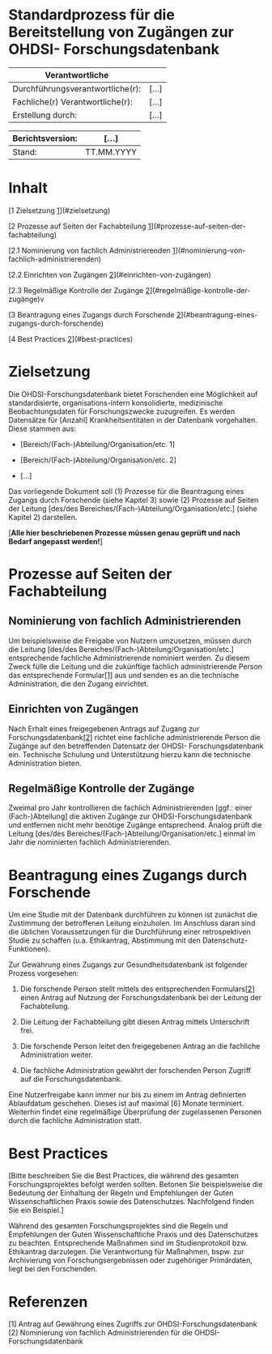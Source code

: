 <H1> Standardprozess für die Bereitstellung von Zugängen zur OHDSI-
Forschungsdatenbank </H1>

| Verantwortliche                  |                                 |
|----------------------------------|---------------------------------|
| Durchführungsverantwortliche(r): | <span class="mark">\[…\]</span> |
| Fachliche(r) Verantwortliche(r): | <span class="mark">\[…\]</span> |
| Erstellung durch:                | <span class="mark">\[…\]</span> |

| Berichtsversion: | <span class="mark">\[…\]</span>      |
|------------------|--------------------------------------|
| Stand:           | <span class="mark">TT.MM.YYYY</span> |

# Inhalt

[1 Zielsetzung [1](#zielsetzung)](#zielsetzung)

[2 Prozesse auf Seiten der Fachabteilung
[1](#prozesse-auf-seiten-der-fachabteilung)](#prozesse-auf-seiten-der-fachabteilung)

[2.1 Nominierung von fachlich Administrierenden
[1](#nominierung-von-fachlich-administrierenden)](#nominierung-von-fachlich-administrierenden)

[2.2 Einrichten von Zugängen
[2](#einrichten-von-zugängen)](#einrichten-von-zugängen)

[2.3 Regelmäßige Kontrolle der Zugänge
[2](#regelmäßige-kontrolle-der-zugänge)](#regelmäßige-kontrolle-der-zugänge)v

[3 Beantragung eines Zugangs durch Forschende
[2](#beantragung-eines-zugangs-durch-forschende)](#beantragung-eines-zugangs-durch-forschende)

[4 Best Practices [2](#best-practices)](#best-practices)


# Zielsetzung

Die OHDSI-Forschungsdatenbank bietet Forschenden eine Möglichkeit auf
standardisierte, organisations-intern konsolidierte, medizinische
Beobachtungsdaten für Forschungszwecke zuzugreifen. Es werden Datensätze
für <span class="mark">\[Anzahl\]</span> Krankheitsentitäten in der
Datenbank vorgehalten. Diese stammen aus:

- <span class="mark">\[Bereich/(Fach-)Abteilung/Organisation/etc.
  1\]</span>

- <span class="mark">\[Bereich/(Fach-)Abteilung/Organisation/etc.
  2\]</span>

- <span class="mark">\[…\]</span>

Das vorliegende Dokument soll (1) Prozesse für die Beantragung eines
Zugangs durch Forschende (siehe Kapitel 3) sowie (2) Prozesse auf Seiten
der Leitung <span class="mark">\[des/des
Bereiches/(Fach-)Abteilung/Organisation/etc.\]</span> (siehe Kapitel 2)
darstellen.

<span class="mark">\[**Alle hier beschriebenen Prozesse müssen genau
geprüft und nach Bedarf angepasst werden!**\]</span>

# Prozesse auf Seiten der Fachabteilung

## Nominierung von fachlich Administrierenden

Um beispielsweise die Freigabe von Nutzern umzusetzen, müssen durch die
Leitung <span class="mark">\[des/des
Bereiches/(Fach-)Abteilung/Organisation/etc.\]</span> entsprechende
fachliche Administrierende nominiert werden. Zu diesem Zweck fülle die
Leitung und die zukünftige fachlich administrierende Person das entsprechende Formular[\[1\]](#ref1) aus und senden es an die technische Administration, die
den Zugang einrichtet.

## Einrichten von Zugängen

Nach Erhalt eines freigegebenen Antrags auf Zugang zur Forschungsdatenbank[\[2\]](#ref2)  richtet eine fachliche administrierende Person die Zugänge
auf den betreffenden Datensatz der OHDSI- Forschungsdatenbank ein.
Technische Schulung und Unterstützung hierzu kann die technische
Administration bieten.

## Regelmäßige Kontrolle der Zugänge

Zweimal pro Jahr kontrollieren die fachlich Administrierenden
<span class="mark">\[ggf.: einer (Fach-)Abteilung\]</span> die aktiven
Zugänge zur OHDSI-Forschungsdatenbank und entfernen nicht mehr benötige
Zugänge entsprechend. Analog prüft die Leitung
<span class="mark">\[des/des
Bereiches/(Fach-)Abteilung/Organisation/etc.\]</span> einmal im Jahr die
nominierten fachlich Administrierenden.

# Beantragung eines Zugangs durch Forschende

Um eine Studie mit der Datenbank durchführen zu können ist zunächst die
Zustimmung der betroffenen Leitung einzuholen. Im Anschluss daran sind
die üblichen Voraussetzungen für die Durchführung einer retrospektiven
Studie zu schaffen (u.a. Ethikantrag, Abstimmung mit den
Datenschutz-Funktionen).

Zur Gewährung eines Zugangs zur Gesundheitsdatenbank ist folgender
Prozess vorgesehen:

1.  Die forschende Person stellt mittels des entsprechenden Formulars[\[2\]](#ref2)
    einen Antrag auf Nutzung der Forschungsdatenbank bei der Leitung der
    Fachabteilung.

2.  Die Leitung der Fachabteilung gibt diesen Antrag mittels
    Unterschrift frei.

3.  Die forschende Person leitet den freigegebenen Antrag an die
    fachliche Administration weiter.

4.  Die fachliche Administration gewährt der forschenden Person Zugriff
    auf die Forschungsdatenbank.

Eine Nutzerfreigabe kann immer nur bis zu einem im Antrag definierten
Ablaufdatum geschehen. Dieses ist auf maximal
<span class="mark">\[6\]</span> Monate terminiert. Weiterhin findet eine
regelmäßige Überprüfung der zugelassenen Personen durch die fachliche
Administration statt.

# Best Practices

<span class="mark">\[Bitte beschreiben Sie die Best Practices, die
während des gesamten Forschungsprojektes befolgt werden sollten. Betonen
Sie beispielsweise die Bedeutung der Einhaltung der Regeln und
Empfehlungen der Guten Wissenschaftlichen Praxis sowie des
Datenschutzes. Nachfolgend finden Sie ein Beispiel.\]</span>

Während des gesamten Forschungsprojektes sind die Regeln und
Empfehlungen der Guten Wissenschaftliche Praxis und des Datenschutzes zu
beachten. Entsprechende Maßnahmen sind im Studienprotokoll bzw.
Ethikantrag darzulegen. Die Verantwortung für Maßnahmen, bspw. zur
Archivierung von Forschungsergebnissen oder zugehöriger Primärdaten,
liegt bei den Forschenden.

# Referenzen
<a id="ref1">\[1\]</a> Antrag auf Gewährung eines Zugriffs zur OHDSI-Forschungsdatenbank  
<a id="ref2">\[2\]</a> Nominierung von fachlich Administrierenden für die OHDSI-Forschungsdatenbank  
